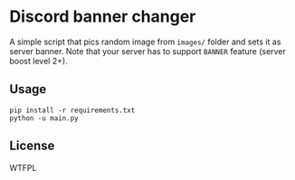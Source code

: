 # Discord banner changer
A simple script that pics random image from `images/` folder and sets it as server banner.
Note that your server has to support `BANNER` feature (server boost level 2+).

## Usage
```
pip install -r requirements.txt
python -u main.py
```
## License
WTFPL
